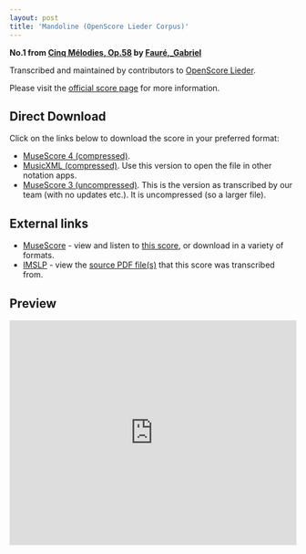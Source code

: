 ```yaml
---
layout: post
title: 'Mandoline (OpenScore Lieder Corpus)'
---
```


__No.1 from [Cinq Mélodies, Op.58](https://fourscoreandmore.org/openscore/lieder/Faur%C3%A9%2C_Gabriel/Cinq_M%C3%A9lodies%2C_Op.58/) by [Fauré,_Gabriel](https://fourscoreandmore.org/openscore/lieder/Faur%C3%A9%2C_Gabriel)__

Transcribed and maintained by contributors to [OpenScore Lieder].

Please visit the [official score page] for more information.

[official score page]: https://musescore.com/openscore-lieder-corpus/scores/5598547
[OpenScore Lieder]: https://musescore.com/openscore-lieder-corpus

## Direct Download

Click on the links below to download the score in your preferred format:
- [MuseScore 4 (compressed)](https://fourscoreandmore.org/openscore/lieder/Faur%C3%A9%2C_Gabriel/Cinq_M%C3%A9lodies%2C_Op.58/1_Mandoline.mscz).
- [MusicXML (compressed)](https://fourscoreandmore.org/openscore/lieder/Faur%C3%A9%2C_Gabriel/Cinq_M%C3%A9lodies%2C_Op.58/1_Mandoline.mxl). Use this version to open the file in other notation apps.
- [MuseScore 3 (uncompressed)](https://raw.githubusercontent.com/OpenScore/Lieder/refs/heads/main/scores/Faur%C3%A9%2C_Gabriel/Cinq_M%C3%A9lodies%2C_Op.58/1_Mandoline/lc5598547.mscx). This is the version as transcribed by our team (with no updates etc.). It is uncompressed (so a larger file).

## External links

- [MuseScore] - view and listen to [this score][MuseScore], or download in a variety of formats.
- [IMSLP] - view the [source PDF file(s)][IMSLP] that this score was transcribed from.

[MuseScore]: https://musescore.com/score/5598547
[IMSLP]: https://imslp.org/wiki/Special:ReverseLookup/24127

## Preview

<iframe width="100%" height="394" src="https://musescore.com/openscore-lieder-corpus/scores/5598547/embed" frameborder="0" allowfullscreen allow="autoplay; fullscreen"></iframe>
